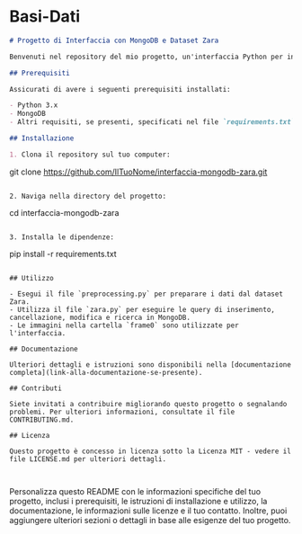 # Basi-Dati

```markdown
# Progetto di Interfaccia con MongoDB e Dataset Zara

Benvenuti nel repository del mio progetto, un'interfaccia Python per interagire con MongoDB utilizzando il dataset Zara. Questa interfaccia offre funzionalità di inserimento, cancellazione, modifica e ricerca di dati all'interno del database MongoDB, previamente preprocessati dal dataset Zara.

## Prerequisiti

Assicurati di avere i seguenti prerequisiti installati:

- Python 3.x
- MongoDB
- Altri requisiti, se presenti, specificati nel file `requirements.txt`

## Installazione

1. Clona il repository sul tuo computer:

   ```
   git clone https://github.com/IlTuoNome/interfaccia-mongodb-zara.git
   ```

2. Naviga nella directory del progetto:

   ```
   cd interfaccia-mongodb-zara
   ```

3. Installa le dipendenze:

   ```
   pip install -r requirements.txt
   ```

## Utilizzo

- Esegui il file `preprocessing.py` per preparare i dati dal dataset Zara.
- Utilizza il file `zara.py` per eseguire le query di inserimento, cancellazione, modifica e ricerca in MongoDB.
- Le immagini nella cartella `frame0` sono utilizzate per l'interfaccia.

## Documentazione

Ulteriori dettagli e istruzioni sono disponibili nella [documentazione completa](link-alla-documentazione-se-presente).

## Contributi

Siete invitati a contribuire migliorando questo progetto o segnalando problemi. Per ulteriori informazioni, consultate il file CONTRIBUTING.md.

## Licenza

Questo progetto è concesso in licenza sotto la Licenza MIT - vedere il file LICENSE.md per ulteriori dettagli.



```

Personalizza questo README con le informazioni specifiche del tuo progetto, inclusi i prerequisiti, le istruzioni di installazione e utilizzo, la documentazione, le informazioni sulle licenze e il tuo contatto. Inoltre, puoi aggiungere ulteriori sezioni o dettagli in base alle esigenze del tuo progetto.
